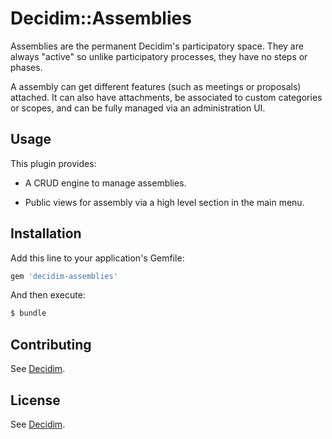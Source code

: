 # Decidim::Assemblies

Assemblies are the permanent Decidim's participatory space. They are always
"active" so unlike participatory processes, they have no steps or phases.

A assembly can get different features (such as meetings or proposals) attached.
It can also have attachments, be associated to custom categories or scopes, and
can be fully managed via an administration UI.

## Usage

This plugin provides:

* A CRUD engine to manage assemblies.

* Public views for assembly via a high level section in the main menu.

## Installation
Add this line to your application's Gemfile:

```ruby
gem 'decidim-assemblies'
```

And then execute:
```bash
$ bundle
```

## Contributing
See [Decidim](https://github.com/decidim/decidim).

## License
See [Decidim](https://github.com/decidim/decidim).
